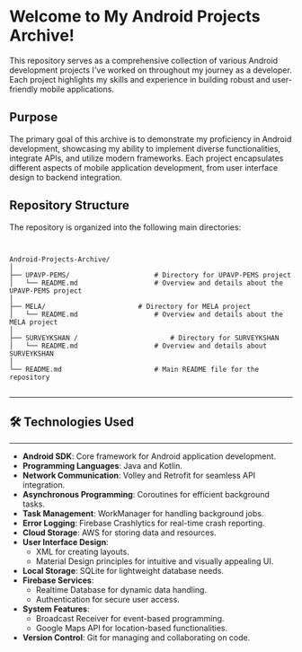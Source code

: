 # Welcome to My Android Projects Archive!

This repository serves as a comprehensive collection of various Android development projects I've worked on throughout my journey as a developer. Each project highlights my skills and experience in building robust and user-friendly mobile applications.

## Purpose

The primary goal of this archive is to demonstrate my proficiency in Android development, showcasing my ability to implement diverse functionalities, integrate APIs, and utilize modern frameworks. Each project encapsulates different aspects of mobile application development, from user interface design to backend integration.

## Repository Structure

The repository is organized into the following main directories:


```plaintext


Android-Projects-Archive/
│
├── UPAVP-PEMS/                     # Directory for UPAVP-PEMS project
│   └── README.md                   # Overview and details about the UPAVP-PEMS project
│
├── MELA/                       # Directory for MELA project 
│   └── README.md                   # Overview and details about the MELA project
│
├── SURVEYKSHAN /                       # Directory for SURVEYKSHAN      
│   └── README.md                   # Overview and details about SURVEYKSHAN
│
└── README.md                       # Main README file for the repository


```


---

## 🛠️ Technologies Used
---



- **Android SDK**: Core framework for Android application development.
- **Programming Languages**: Java and Kotlin.
- **Network Communication**: Volley and Retrofit for seamless API integration.
- **Asynchronous Programming**: Coroutines for efficient background tasks.
- **Task Management**: WorkManager for handling background jobs.
- **Error Logging**: Firebase Crashlytics for real-time crash reporting.
- **Cloud Storage**: AWS for storing data and resources.
- **User Interface Design**: 
  - XML for creating layouts.
  - Material Design principles for intuitive and visually appealing UI.
- **Local Storage**: SQLite for lightweight database needs.
- **Firebase Services**:
  - Realtime Database for dynamic data handling.
  - Authentication for secure user access.
- **System Features**:
  - Broadcast Receiver for event-based programming.
  - Google Maps API for location-based functionalities.
- **Version Control**: Git for managing and collaborating on code.






